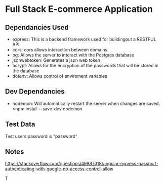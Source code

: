 # Full Stack E-commerce Application

## Dependancies Used
- express: This is a backend framework  used for buildingout a RESTFUL API
- cors: cors allows interaction between domains
- pg: Allows the server to interact with the Postgres database
- jsonwebtoken: Generates a json web token
- bcrypt: Allows for the encryption of the passwords that will be stored in the database
- dotenv: Allows control of enviroment variables

## Dev Dependancies
- nodemon: Will automatically restart the server when changes are saved. >npm install --save-dev nodemon

## Test Data
Test users password is "password"

## Notes

https://stackoverflow.com/questions/49887018/angular-express-passport-authenticating-with-google-no-access-control-allow

T